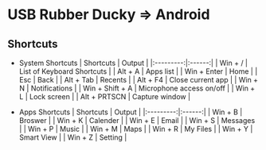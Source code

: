 # USB Rubber Ducky => Android

## Shortcuts

+ System Shortcuts
  | Shortcuts | Output |
  |:---------:|:------:|
  | Win + / | List of Keyboard Shortcuts |
  | Alt + A | Apps list |
  | Win + Enter | Home |
  | Esc | Back |
  | Alt + Tab | Recents |
  | Alt + F4 | Close current app |
  | Win + N | Notifications |
  | Win + Shift + A | Microphone access on/off |
  | Win + L | Lock screen |
  | Alt + PRTSCN | Capture window |

+ Apps Shortcuts
  | Shortcuts | Output |
  |:---------:|:------:|
  | Win + B | Broswer |
  | Win + K | Calender |
  | Win + E | Email |
  | Win + S | Messages |
  | Win + P | Music |
  | Win + M | Maps |
  | Win + R | My Files |
  | Win + Y | Smart View |
  | Win + Z | Setting |
